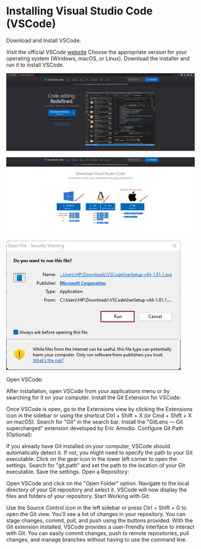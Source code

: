 
# Installing Visual Studio Code (VSCode) 

Download and Install VSCode:

Visit the official VSCode [website](https://code.visualstudio.com/)
Choose the appropriate version for your operating system (Windows, macOS, or Linux).
Download the installer and run it to install VSCode.

![vscode](./images/download.png)


![vscode](./images/download-2.png)

![run](./images/RUN.png)

Open VSCode:

After installation, open VSCode from your applications menu or by searching for it on your computer.
Install the Git Extension for VSCode:

Once VSCode is open, go to the Extensions view by clicking the Extensions icon in the sidebar or using the shortcut Ctrl + Shift + X (or Cmd + Shift + X on macOS).
Search for "Git" in the search bar.
Install the "GitLens — Git supercharged" extension developed by Eric Amodio.
Configure Git Path (Optional):

If you already have Git installed on your computer, VSCode should automatically detect it. If not, you might need to specify the path to your Git executable:
Click on the gear icon in the lower left corner to open the settings.
Search for "git.path" and set the path to the location of your Git executable.
Save the settings.
Open a Repository:

Open VSCode and click on the "Open Folder" option.
Navigate to the local directory of your Git repository and select it.
VSCode will now display the files and folders of your repository.
Start Working with Git:

Use the Source Control icon in the left sidebar or press Ctrl + Shift + G to open the Git view.
You'll see a list of changes in your repository. You can stage changes, commit, pull, and push using the buttons provided.
With the Git extension installed, VSCode provides a user-friendly interface to interact with Git. You can easily commit changes, push to remote repositories, pull changes, and manage branches without having to use the command line.





